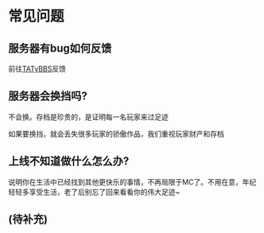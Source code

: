 # 常见问题

## 服务器有bug如何反馈

前往[TATyBBS](https://bbs.tatysmp.love/index.php?forums/bug%E5%8F%8D%E9%A6%88.5/)反馈

## 服务器会换挡吗?

不会换。存档是珍贵的，是证明每一名玩家来过足迹

如果要换挡，就会丢失很多玩家的骄傲作品，我们重视玩家财产和存档

## 上线不知道做什么怎么办?

说明你在生活中已经找到其他更快乐的事情，不再局限于MC了。不用在意，年纪轻轻多享受生活，老了后别忘了回来看看你的伟大足迹~

## (待补充)
